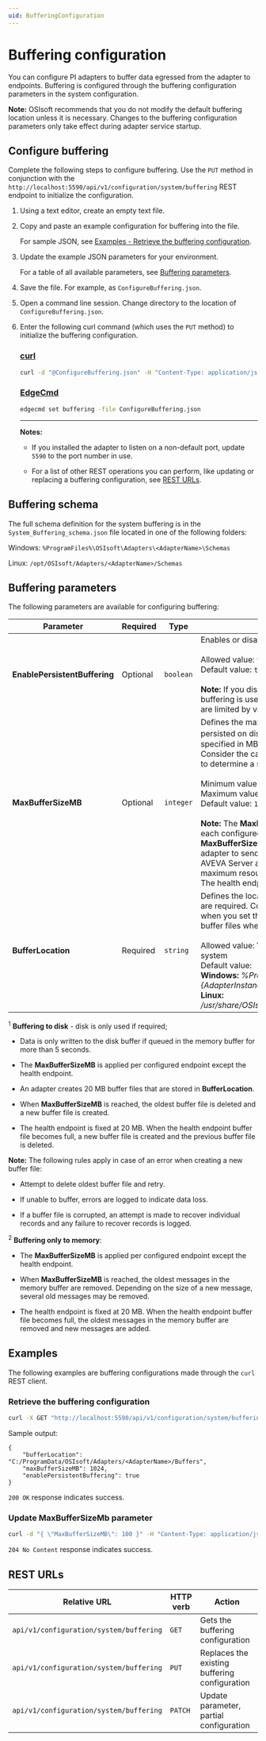 ```yaml
---
uid: BufferingConfiguration
---
```


# Buffering configuration

You can configure PI adapters to buffer data egressed from the adapter to endpoints. Buffering is configured through the buffering configuration parameters in the system configuration.

**Note:** OSIsoft recommends that you do not modify the default buffering location unless it is necessary. Changes to the buffering configuration parameters only take effect during adapter service startup.

## Configure buffering

Complete the following steps to configure buffering. Use the `PUT` method in conjunction with the `http://localhost:5590/api/v1/configuration/system/buffering` REST endpoint to initialize the configuration.

1. Using a text editor, create an empty text file.

1. Copy and paste an example configuration for buffering into the file.

    For sample JSON, see [Examples - Retrieve the buffering configuration](#examples).

1. Update the example JSON parameters for your environment.

    For a table of all available parameters, see [Buffering parameters](#buffering-parameters).

1. Save the file. For example, as `ConfigureBuffering.json`.

1. Open a command line session. Change directory to the location of `ConfigureBuffering.json`.

1. Enter the following curl command (which uses the `PUT` method) to initialize the buffering configuration.

    ### [curl](#tab/tabid1)

    ```bash
    curl -d "@ConfigureBuffering.json" -H "Content-Type: application/json" -X PUT "http://localhost:5590/api/v1/configuration/system/buffering"
    ```

    ### [EdgeCmd](#tab/tabid2)

    ```bash
    edgecmd set buffering -file ConfigureBuffering.json
    ```
    ***

    **Notes:**

    * If you installed the adapter to listen on a non-default port, update `5590` to the port number in use.

    * For a list of other REST operations you can perform, like updating or replacing a buffering configuration, see [REST URLs](#rest-urls).

## Buffering schema

The full schema definition for the system buffering is in the `System_Buffering_schema.json` file located in one of the following folders:

Windows: `%ProgramFiles%\OSIsoft\Adapters\<AdapterName>\Schemas`

Linux: `/opt/OSIsoft/Adapters/<AdapterName>/Schemas`

## Buffering parameters

The following parameters are available for configuring buffering:

| Parameter | Required | Type | Description |
| ----------| -------- | ---- | ----------- |
| **EnablePersistentBuffering**  | Optional |  `boolean` | Enables or disables on-disk buffering <br><br> Allowed value: `true` or `false`<br>Default value: `true` <br><br> **Note:** If you disable persistent buffering, in-memory buffering is used. On-disk and in-memory buffering are limited by value in the **MaxBufferSizeMB** property. |
| **MaxBufferSizeMB**  | Optional     |`integer` | Defines the maximum size of the buffer that is persisted on disk <sup>1</sup> or used in memory <sup>2</sup>. The unit is specified in MB (1 Megabyte = 1048576 bytes). Consider the capacity and the type of storage medium to determine a suitable value for this parameter. <br><br>Minimum value: `1`<br>Maximum value:  `2147483647`<br> Default value: `1024`<br><br>**Note:** The **MaxBufferSizeMB** property is applied to each configured endpoint. For example, if you set the **MaxBufferSizeMB** to `1024` and  you configured the adapter to send data to two endpoints (for example, AVEVA Server and AVEVA Data Hub), the total maximum resources used for buffering will be `2048`.  The health endpoint is an exception fixed at 20 MB.  |
| **BufferLocation**   | Required  | `string` | Defines the location of the buffer files. Absolute paths are required. Consider the access-control list (ACL) when you set this parameter. **BufferLocation** is used to buffer files when **EnablePersistentBuffering** is `true`. <br><br> Allowed value: Valid path to a folder location in the file system <br> Default value: <br> **Windows:** _%ProgramData%\OSIsoft\Adapters\\{AdapterInstance}\Buffers_ <br> **Linux:** _/usr/share/OSIsoft/Adapters/{AdapterInstance}/Buffers_ |

<sup>1</sup> **Buffering to disk** - disk is only used if required; <br>

- Data is only written to the disk buffer if queued in the memory buffer for more than 5 seconds.

- The **MaxBufferSizeMB** is applied per configured endpoint except the health endpoint.

- An adapter creates 20 MB buffer files that are stored in **BufferLocation**.

- When **MaxBufferSizeMB** is reached, the oldest buffer file is deleted and a new buffer file is created.

- The health endpoint is fixed at 20 MB. When the health endpoint buffer file becomes full, a new buffer file is created and the previous buffer file is deleted.

**Note:** The following rules apply in case of an error when creating a new buffer file:

  - Attempt to delete oldest buffer file and retry.

  - If unable to buffer, errors are logged to indicate data loss.

  - If a buffer file is corrupted, an attempt is made to recover individual records and any failure to recover records is logged.

<sup>2</sup> **Buffering only to memory**:

  - The **MaxBufferSizeMB** is applied per configured endpoint except the health endpoint.

  - When **MaxBufferSizeMB** is reached, the oldest messages in the memory buffer are removed. Depending on the size of a new message, several old messages may be removed.

  - The health endpoint is fixed at 20 MB. When the health endpoint buffer file becomes full, the oldest messages in the memory buffer are removed and new messages are added.

## Examples

The following examples are buffering configurations made through the `curl` REST client.

### Retrieve the buffering configuration

```cmd
curl -X GET "http://localhost:5590/api/v1/configuration/system/buffering"
```

Sample output:

```code
{
    "bufferLocation": "C:/ProgramData/OSIsoft/Adapters/<AdapterName>/Buffers",
    "maxBufferSizeMB": 1024,
    "enablePersistentBuffering": true
}
```

`200 OK` response indicates success.

### Update MaxBufferSizeMb parameter

```cmd
curl -d "{ \"MaxBufferSizeMB\": 100 }" -H "Content-Type: application/json" -X PATCH "http://localhost:5590/api/v1/configuration/system/buffering"
```

`204 No Content` response indicates success.

## REST URLs

| Relative URL | HTTP verb | Action               |
| ------------ |---------- |----------------------|
| `api/v1/configuration/system/buffering` | `GET`       | Gets the buffering configuration |
| `api/v1/configuration/system/buffering` | `PUT`       | Replaces the existing buffering configuration |
| `api/v1/configuration/system/buffering` | `PATCH`     | Update parameter, partial configuration |
